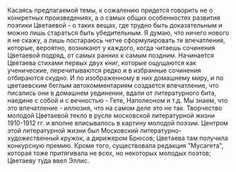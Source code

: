 Касаясь предлагаемой темы, к сожалению придется говорить не о конкретных произведениях, а о самых общих особенностях развития поэтики Цветаевой - о таких вещах, где трудно быть доказательным и можно лишь стараться быть убедительным. Я думаю, что ничего нового я не скажу, а лишь постараюсь четче сформулировать те впечатления, которые, вероятно, возникают у каждого, когда читаешь сочинения Цветаевой подряд, от самых ранних к самым поздним.
Начинается Цветаева стихами первых двух книг, которые ощущаются как ученические, перечитываются редко и в избранные сочинения отбираются скудно. И по изображенному в них домашнему миру, и по цветаевским беглым автокомментариям создается впечатление, что писались они в домашнем уединении, вдали от литературного бита, наедине с собой и с вечностью - Гете, Наполеоном и т.д. Мы знаем, что это впечатление - иллюзия, что на самом деле это не так. Творчество молодой Цветаевой текло в русле московской литературной жизни 1910-1912 гг. и вполне вписывалось в картину молодой поэзии. Центром этой литературной жизни был Московский литературно-художественный кружок, а дирижером Брюсов; Цветаева там получила конкурсную премию. Кроме того, существовала редакция "Мусагета", которая тоже притягивала не всех, но некоторых молодых поэтов; Цветаеву туда ввел Эллис.
